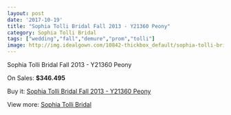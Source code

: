 ```yaml
---
layout: post
date: '2017-10-19'
title: "Sophia Tolli Bridal Fall 2013 - Y21360 Peony"
category: Sophia Tolli Bridal
tags: ["wedding","fall","demure","prom","tolli"]
image: http://img.idealgown.com/10842-thickbox_default/sophia-tolli-bridal-fall-2013-y21360-peony.jpg
---
```

Sophia Tolli Bridal Fall 2013 - Y21360 Peony

On Sales: **$346.495**
<a href="https://www.idealgown.com/en/sophia-tolli-bridal/4450-sophia-tolli-bridal-fall-2013-y21360-peony.html"><amp-img layout="responsive" width="600" height="600" src="//img.idealgown.com/10842-thickbox_default/sophia-tolli-bridal-fall-2013-y21360-peony.jpg" alt="Sophia Tolli Bridal Fall 2013 - Y21360 Peony 0" /></a>
<a href="https://www.idealgown.com/en/sophia-tolli-bridal/4450-sophia-tolli-bridal-fall-2013-y21360-peony.html"><amp-img layout="responsive" width="600" height="600" src="//img.idealgown.com/10843-thickbox_default/sophia-tolli-bridal-fall-2013-y21360-peony.jpg" alt="Sophia Tolli Bridal Fall 2013 - Y21360 Peony 1" /></a>

Buy it: [Sophia Tolli Bridal Fall 2013 - Y21360 Peony](https://www.idealgown.com/en/sophia-tolli-bridal/4450-sophia-tolli-bridal-fall-2013-y21360-peony.html "Sophia Tolli Bridal Fall 2013 - Y21360 Peony")

View more: [Sophia Tolli Bridal](https://www.idealgown.com/en/52-sophia-tolli-bridal "Sophia Tolli Bridal")